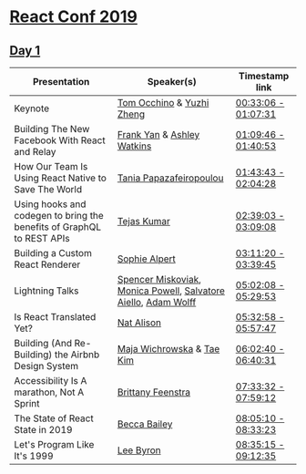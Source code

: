 # [React Conf 2019](https://conf.reactjs.org/index.html)

## [Day 1](https://conf.reactjs.org/schedule.html#day1)

Presentation  | Speaker(s) | Timestamp link
------------- | ------------- | -------------
Keynote  | [Tom Occhino](https://twitter.com/tomocchino) & [Yuzhi Zheng](https://twitter.com/yuzhiz) | [00:33:06 - 01:07:31](https://youtu.be/UxoX2faIgDQ?t=1986)
Building The New Facebook With React and Relay  | [Frank Yan](https://twitter.com/frankyan) & [Ashley Watkins](https://twitter.com/catchingash) | [01:09:46 - 01:40:53](https://youtu.be/UxoX2faIgDQ?t=4186)
How Our Team Is Using React Native to Save The World  | [Tania Papazafeiropoulou](https://twitter.com/_Tany_) | [01:43:43 - 02:04:28](https://youtu.be/UxoX2faIgDQ?t=6213)
Using hooks and codegen to bring the benefits of GraphQL to REST APIs  | [Tejas Kumar](https://twitter.com/tejaskumar_) | [02:39:03 - 03:09:08](https://youtu.be/UxoX2faIgDQ?t=9543)
Building a Custom React Renderer  | [Sophie Alpert](https://twitter.com/sophiebits) | [03:11:20 - 03:39:45](https://youtu.be/UxoX2faIgDQ?t=11480)
Lightning Talks  | [Spencer Miskoviak](https://twitter.com/spencerskovy), [Monica Powell](https://twitter.com/waterproofheart), [Salvatore Aiello](https://twitter.com/dested), [Adam Wolff](https://twitter.com/dmwlff) | [05:02:08 - 05:29:53](https://youtu.be/UxoX2faIgDQ?t=18128)
Is React Translated Yet?  | [Nat Alison](https://twitter.com/tesseralis) | [05:32:58 - 05:57:47](https://youtu.be/UxoX2faIgDQ?t=19978)
Building (And Re-Building) the Airbnb Design System  | [Maja Wichrowska](https://twitter.com/majapw) & [Tae Kim](https://twitter.com/taekimjr) | [06:02:40 - 06:40:31](https://youtu.be/UxoX2faIgDQ?t=21760)
Accessibility Is A marathon, Not A Sprint  | [Brittany Feenstra](https://twitter.com/brittanyIRL) | [07:33:32 - 07:59:12](https://youtu.be/UxoX2faIgDQ?t=27212)
The State of React State in 2019 | [Becca Bailey](https://twitter.com/beccaliz) | [08:05:10 - 08:33:23](https://youtu.be/UxoX2faIgDQ?t=29110)
Let's Program Like It's 1999 | [Lee Byron](https://twitter.com/leeb) | [08:35:15 - 09:12:35](https://youtu.be/UxoX2faIgDQ?t=30915)
